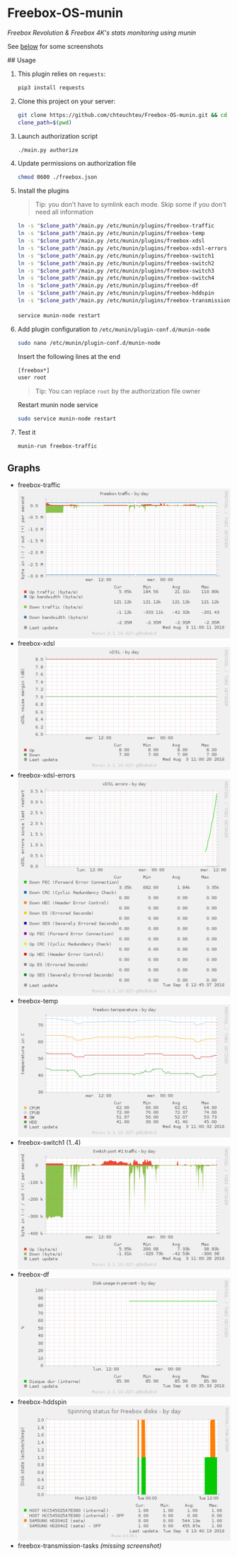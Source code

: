 # Freebox-OS-munin
*Freebox Revolution & Freebox 4K's stats monitoring using munin*

See [below](#graphs) for some screenshots

## Usage

1. This plugin relies on `requests`:

    ```bash
    pip3 install requests
    ```

2. Clone this project on your server:
    
    ```bash
    git clone https://github.com/chteuchteu/Freebox-OS-munin.git && cd Freebox-OS-munin
    clone_path=$(pwd)
    ```

3. Launch authorization script

    ```bash
    ./main.py authorize
    ```

4. Update permissions on authorization file

    ```bash
    chmod 0600 ./freebox.json
    ```

5. Install the plugins

    > Tip: you don't have to symlink each mode. Skip some if you don't need all information

    ```bash
    ln -s "$clone_path"/main.py /etc/munin/plugins/freebox-traffic
    ln -s "$clone_path"/main.py /etc/munin/plugins/freebox-temp
    ln -s "$clone_path"/main.py /etc/munin/plugins/freebox-xdsl
    ln -s "$clone_path"/main.py /etc/munin/plugins/freebox-xdsl-errors
    ln -s "$clone_path"/main.py /etc/munin/plugins/freebox-switch1
    ln -s "$clone_path"/main.py /etc/munin/plugins/freebox-switch2
    ln -s "$clone_path"/main.py /etc/munin/plugins/freebox-switch3
    ln -s "$clone_path"/main.py /etc/munin/plugins/freebox-switch4
    ln -s "$clone_path"/main.py /etc/munin/plugins/freebox-df
    ln -s "$clone_path"/main.py /etc/munin/plugins/freebox-hddspin
    ln -s "$clone_path"/main.py /etc/munin/plugins/freebox-transmission-tasks
    
    service munin-node restart
    ```

6. Add plugin configuration to `/etc/munin/plugin-conf.d/munin-node`
   ```bash
   sudo nano /etc/munin/plugin-conf.d/munin-node
   ```

   Insert the following lines at the end
   ```bash
   [freebox*]
   user root
   ```
   > Tip: You can replace `root` by the authorization file owner

   Restart munin node service
   ```bash
   sudo service munin-node restart
   ```

7. Test it

    ```
    munin-run freebox-traffic
    ```

## Graphs
- freebox-traffic
    ![freebox-traffic](doc/freebox_traffic-day.png)
- freebox-xdsl
    ![freebox-xdsl](doc/freebox_xdsl-day.png)
- freebox-xdsl-errors
    ![freebox-xdsl-errors](doc/freebox_xdsl_errors-day.png)
- freebox-temp
    ![freebox-temp](doc/freebox_temp-day.png)
- freebox-switch1 (1..4)
    ![freebox-switch1)](doc/freebox_switch1-day.png)
- freebox-df
    ![freebox-df](doc/freebox_df-day.png)
- freebox-hddspin
    ![freebox-hddspin](doc/freebox_hddspin-day.png)
- freebox-transmission-tasks
    *(missing screenshot)*

